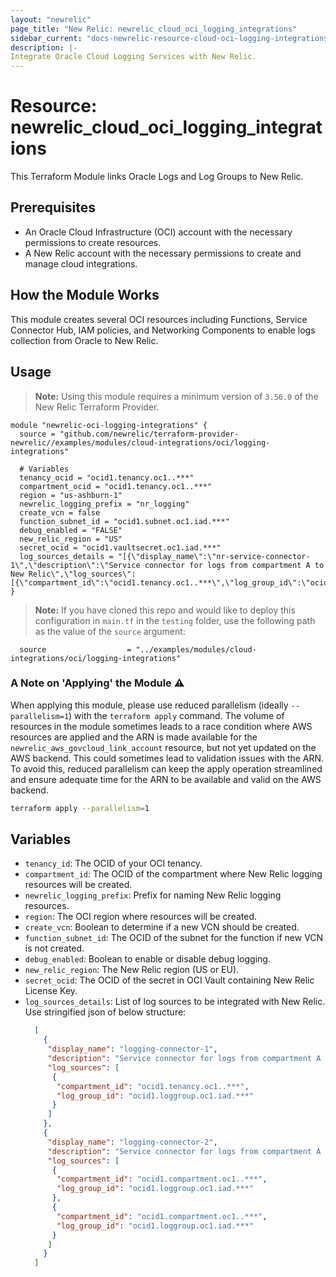 ```yaml
---
layout: "newrelic"
page_title: "New Relic: newrelic_cloud_oci_logging_integrations"
sidebar_current: "docs-newrelic-resource-cloud-oci-logging-integrations"
description: |-
Integrate Oracle Cloud Logging Services with New Relic.
---
```


# Resource: newrelic\_cloud\_oci\_logging\_integrations

This Terraform Module links Oracle Logs and Log Groups to New Relic.

## Prerequisites

- An Oracle Cloud Infrastructure (OCI) account with the necessary permissions to create resources.
- A New Relic account with the necessary permissions to create and manage cloud integrations.

## How the Module Works

This module creates several OCI resources including Functions, Service Connector Hub, IAM policies, and Networking Components to enable logs collection from Oracle to New Relic.

## Usage

> **Note:** Using this module requires a minimum version of `3.56.0` of the New Relic Terraform Provider.

```hcl
module "newrelic-oci-logging-integrations" {
  source = "github.com/newrelic/terraform-provider-newrelic//examples/modules/cloud-integrations/oci/logging-integrations"

  # Variables
  tenancy_ocid = "ocid1.tenancy.oc1..***"
  compartment_ocid = "ocid1.tenancy.oc1..***"
  region = "us-ashburn-1"
  newrelic_logging_prefix = "nr_logging"
  create_vcn = false
  function_subnet_id = "ocid1.subnet.oc1.iad.***"
  debug_enabled = "FALSE"
  new_relic_region = "US"
  secret_ocid = "ocid1.vaultsecret.oc1.iad.***"
  log_sources_details = "[{\"display_name\":\"nr-service-connector-1\",\"description\":\"Service connector for logs from compartment A to New Relic\",\"log_sources\":[{\"compartment_id\":\"ocid1.tenancy.oc1..***\",\"log_group_id\":\"ocid1.loggroup.oc1.iad.***\"}]}]"
}
```

> **Note:** If you have cloned this repo and would like to deploy this configuration in `main.tf` in the `testing` folder, use the following path as the value of the `source` argument:

```hcl
  source                  = "../examples/modules/cloud-integrations/oci/logging-integrations"
```

### A Note on 'Applying' the Module :warning:

When applying this module, please use reduced parallelism (ideally `--parallelism=1`) with the `terraform apply` command. The volume of resources in the module sometimes leads to a race condition where AWS resources are applied and the ARN is made available for the `newrelic_aws_govcloud_link_account` resource, but not yet updated on the AWS backend. This could sometimes lead to validation issues with the ARN. To avoid this, reduced parallelism can keep the apply operation streamlined and ensure adequate time for the ARN to be available and valid on the AWS backend.

```sh
terraform apply --parallelism=1
```

## Variables
- `tenancy_id`: The OCID of your OCI tenancy.
- `compartment_id`: The OCID of the compartment where New Relic logging resources will be created.
- `newrelic_logging_prefix`: Prefix for naming New Relic logging resources.
- `region`: The OCI region where resources will be created.
- `create_vcn`: Boolean to determine if a new VCN should be created.
- `function_subnet_id`: The OCID of the subnet for the function if new VCN is not created.
- `debug_enabled`: Boolean to enable or disable debug logging.
- `new_relic_region`: The New Relic region (US or EU).
- `secret_ocid`: The OCID of the secret in OCI Vault containing New Relic License Key.
- `log_sources_details`: List of log sources to be integrated with New Relic. Use stringified json of below structure:
   ```json
     [
       {
        "display_name": "logging-connector-1",
        "description": "Service connector for logs from compartment A to New Relic",
        "log_sources": [
         {
          "compartment_id": "ocid1.tenancy.oc1..***",
          "log_group_id": "ocid1.loggroup.oc1.iad.***"
         }
        ]
       },
       {
        "display_name": "logging-connector-2",
        "description": "Service connector for logs from compartment A to New Relic",
        "log_sources": [
         {
          "compartment_id": "ocid1.compartment.oc1..***",
          "log_group_id": "ocid1.loggroup.oc1.iad.***"
         },
         {
          "compartment_id": "ocid1.compartment.oc1..***",
          "log_group_id": "ocid1.loggroup.oc1.iad.***"
         }
        ]
       }
     ]

   ```